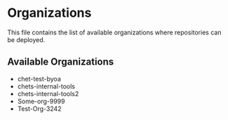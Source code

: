 # Organizations

This file contains the list of available organizations where repositories can be deployed.

## Available Organizations

- chet-test-byoa
- chets-internal-tools
- chets-internal-tools2
- Some-org-9999
- Test-Org-3242
